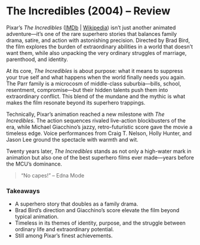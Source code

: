 # The Incredibles (2004) – Review

Pixar’s *The Incredibles* ([IMDb](https://www.imdb.com/title/tt0317705/) | [Wikipedia](https://en.wikipedia.org/wiki/The_Incredibles)) isn’t just another animated adventure—it’s one of the rare superhero stories that balances family drama, satire, and action with astonishing precision. Directed by Brad Bird, the film explores the burden of extraordinary abilities in a world that doesn’t want them, while also unpacking the very ordinary struggles of marriage, parenthood, and identity.

At its core, *The Incredibles* is about purpose: what it means to suppress your true self and what happens when the world finally needs you again. The Parr family is a microcosm of middle-class suburbia—bills, school, resentment, compromise—but their hidden talents push them into extraordinary conflict. This blend of the mundane and the mythic is what makes the film resonate beyond its superhero trappings.

Technically, Pixar’s animation reached a new milestone with *The Incredibles*. The action sequences rivaled live-action blockbusters of the era, while Michael Giacchino’s jazzy, retro-futuristic score gave the movie a timeless edge. Voice performances from Craig T. Nelson, Holly Hunter, and Jason Lee ground the spectacle with warmth and wit.

Twenty years later, *The Incredibles* stands as not only a high-water mark in animation but also one of the best superhero films ever made—years before the MCU’s dominance.

> “No capes!” – Edna Mode

### Takeaways

* A superhero story that doubles as a family drama.
* Brad Bird’s direction and Giacchino’s score elevate the film beyond typical animation.
* Timeless in its themes of identity, purpose, and the struggle between ordinary life and extraordinary potential.
* Still among Pixar’s finest achievements.
